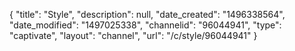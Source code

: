 {
    "title": "Style",
    "description": null,
    "date_created": "1496338564",
    "date_modified": "1497025338",
    "channelid": "96044941",
    "type": "captivate",
    "layout": "channel",
    "url": "\/c\/style\/96044941"
}